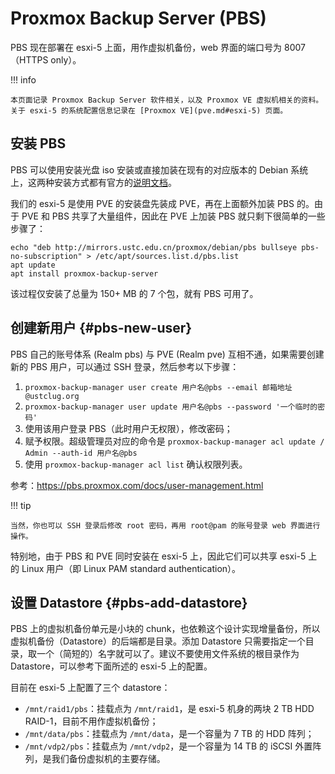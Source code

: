 # Proxmox Backup Server (PBS)

PBS 现在部署在 esxi-5 上面，用作虚拟机备份，web 界面的端口号为 8007（HTTPS only）。

!!! info

    本页面记录 Proxmox Backup Server 软件相关，以及 Proxmox VE 虚拟机相关的资料。关于 esxi-5 的系统配置信息记录在 [Proxmox VE](pve.md#esxi-5) 页面。

## 安装 PBS

PBS 可以使用安装光盘 iso 安装或直接加装在现有的对应版本的 Debian 系统上，这两种安装方式都有官方的[说明文档][pbs-installation]。

我们的 esxi-5 是使用 PVE 的安装盘先装成 PVE，再在上面额外加装 PBS 的。由于 PVE 和 PBS 共享了大量组件，因此在 PVE 上加装 PBS 就只剩下很简单的一些步骤了：

```shell
echo "deb http://mirrors.ustc.edu.cn/proxmox/debian/pbs bullseye pbs-no-subscription" > /etc/apt/sources.list.d/pbs.list
apt update
apt install proxmox-backup-server
```

该过程仅安装了总量为 150+ MB 的 7 个包，就有 PBS 可用了。

  [pbs-installation]: https://pbs.proxmox.com/docs/installation.html

## 创建新用户 {#pbs-new-user}

PBS 自己的账号体系 (Realm pbs) 与 PVE (Realm pve) 互相不通，如果需要创建新的 PBS 用户，可以通过 SSH 登录，然后参考以下步骤：

1. `proxmox-backup-manager user create 用户名@pbs --email 邮箱地址@ustclug.org`
2. `proxmox-backup-manager user update 用户名@pbs --password '一个临时的密码'`
3. 使用该用户登录 PBS（此时用户无权限），修改密码；
4. 赋予权限。超级管理员对应的命令是 `proxmox-backup-manager acl update / Admin --auth-id 用户名@pbs`
5. 使用 `proxmox-backup-manager acl list` 确认权限列表。

参考：<https://pbs.proxmox.com/docs/user-management.html>

!!! tip

    当然，你也可以 SSH 登录后修改 root 密码，再用 root@pam 的账号登录 web 界面进行操作。

特别地，由于 PBS 和 PVE 同时安装在 esxi-5 上，因此它们可以共享 esxi-5 上的 Linux 用户（即 Linux PAM standard authentication）。

## 设置 Datastore {#pbs-add-datastore}

PBS 上的虚拟机备份单元是小块的 chunk，也依赖这个设计实现增量备份，所以虚拟机备份（Datastore）的后端都是目录。添加 Datastore 只需要指定一个目录，取一个（简短的）名字就可以了。建议不要使用文件系统的根目录作为 Datastore，可以参考下面所述的 esxi-5 上的配置。

目前在 esxi-5 上配置了三个 datastore：

- `/mnt/raid1/pbs`：挂载点为 `/mnt/raid1`，是 esxi-5 机身的两块 2 TB HDD RAID-1，目前不用作虚拟机备份；
- `/mnt/data/pbs`：挂载点为 `/mnt/data`，是一个容量为 7 TB 的 HDD 阵列；
- `/mnt/vdp2/pbs`：挂载点为 `/mnt/vdp2`，是一个容量为 14 TB 的 iSCSI 外置阵列，是我们备份虚拟机的主要存储。
